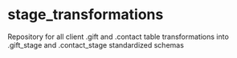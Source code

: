 # stage_transformations
Repository for all client .gift and .contact table transformations into .gift_stage and .contact_stage standardized schemas
